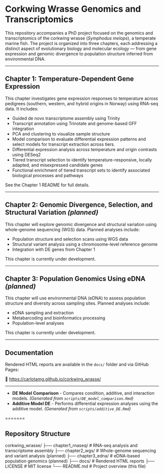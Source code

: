 # Corkwing Wrasse Genomics and Transcriptomics

This repository accompanies a PhD project focused on the genomics and transcriptomics of the corkwing wrasse (*Symphodus melops*), a temperate marine fish. The project is organized into three chapters, each addressing a distinct aspect of evolutionary biology and molecular ecology — from gene expression and genomic divergence to population structure inferred from environmental DNA.

---

## Chapter 1: Temperature-Dependent Gene Expression

This chapter investigates gene expression responses to temperature across pedigrees (southern, western, and hybrid origins in Norway) using RNA-seq data. 
It includes:

- Guided de novo transcriptome assembly using Trinity
- Transcript annotation using Trinotate and genome-based GFF integration
- PCA and clustering to visualize sample structure
- Model comparison to evaluate differential expression patterns and select models for transcript extraction across tiers.
- Differential expression analysis across temperature and origin contrasts using DESeq2
- Tiered transcript selection to identify temperature-responsive, locally adapted, and misexpressed candidate genes
- Functional enrichment of tiered transcript sets to identify associated biological processes and pathways
 
See the Chapter 1 README for full details.

---

## Chapter 2: Genomic Divergence, Selection, and Structural Variation *(planned)*

This chapter will explore genomic divergence and structural variation using whole-genome sequencing (WGS) data. Planned analyses include:

- Population structure and selection scans using WGS data
- Structural variant analysis using a chromosome-level reference genome
- Integration with DE genes from Chapter 1

This chapter is currently under development.

---

## Chapter 3: Population Genomics Using eDNA *(planned)*

This chapter will use environmental DNA (eDNA) to assess population structure and diversity across sampling sites. Planned analyses include:

- eDNA sampling and extraction
- Metabarcoding and bioinformatics processing
- Population-level analyses

This chapter is currently under development.

---

## Documentation

Rendered HTML reports are available in the `docs/` folder and via GitHub Pages:

🔗 https://carlotamg.github.io/corkwing_wrasse/

---

- **DE Model Comparison** - Compares condition, additive, and interaction models. *(Generated from `scripts/DE_model_comparison.Rmd`)*
- **Additive Model DE** - Performs differential expression analyses using the additive model. *(Generated from `scripts/additive_DE.Rmd`)*

=======
## Repository Structure

corkwing_wrasse/
├── chapter1_rnaseq/     # RNA-seq analysis and transcriptome assembly
├── chapter2_wgs/        # Whole-genome sequencing and variant analysis (planned)
├── chapter3_edna/       # eDNA-based population genomics (planned)
├── docs/                # Rendered HTML reports
├── LICENSE              # MIT license
└── README.md            # Project overview (this file)

